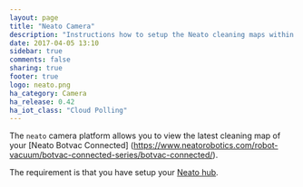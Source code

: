 ```yaml
---
layout: page
title: "Neato Camera"
description: "Instructions how to setup the Neato cleaning maps within Home Assistant."
date: 2017-04-05 13:10
sidebar: true
comments: false
sharing: true
footer: true
logo: neato.png
ha_category: Camera
ha_release: 0.42
ha_iot_class: "Cloud Polling"
---
```



The `neato` camera platform allows you to view the latest cleaning map of your [Neato Botvac Connected]
(https://www.neatorobotics.com/robot-vacuum/botvac-connected-series/botvac-connected/).

The requirement is that you have setup your [Neato hub](/components/neato/).

